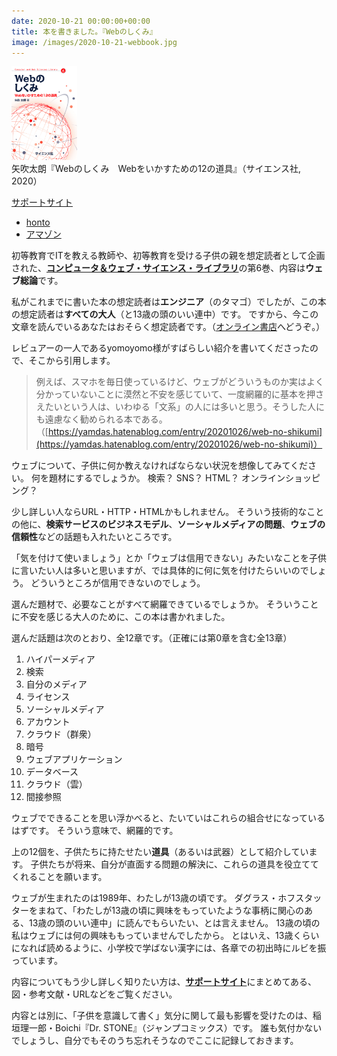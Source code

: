 ```yaml
---
date: 2020-10-21 00:00:00+00:00
title: 本を書きました。『Webのしくみ』
image: /images/2020-10-21-webbook.jpg
---
```


<img src="https://raw.githubusercontent.com/taroyabuki/webbook/master/cover.jpg" alt="書影" style="height:150px;" /><br/>矢吹太朗『Webのしくみ　Webをいかすための12の道具』（サイエンス社, 2020）

[サポートサイト](https://github.com/taroyabuki/webbook)

- [honto](https://honto.jp/isbn/978-4-7819-1477-0)
- [アマゾン](https://www.amazon.co.jp/dp/4781914772)

初等教育でITを教える教師や、初等教育を受ける子供の親を想定読者として企画された、[**コンピュータ＆ウェブ・サイエンス・ライブラリ**](https://www.saiensu.co.jp/search/?book_class_id=2&library_id=300)の第6巻、内容は**ウェブ総論**です。

私がこれまでに書いた本の想定読者は**エンジニア**（のタマゴ）でしたが、この本の想定読者は**すべての大人**（と13歳の頭のいい連中）です。
ですから、今この文章を読んでいるあなたはおそらく想定読者です。（[オンライン書店](https://www.hanmoto.com/bd/isbn/9784781914770)へどうぞ。）

レビュアーの一人であるyomoyomo様がすばらしい紹介を書いてくださったので、そこから引用します。

> 例えば、スマホを毎日使っているけど、ウェブがどういうものか実はよく分かっていないことに漠然と不安を感じていて、一度網羅的に基本を押さえたいという人は、いわゆる「文系」の人には多いと思う。そうした人にも遠慮なく勧められる本である。（[https://yamdas.hatenablog.com/entry/20201026/web-no-shikumi](https://yamdas.hatenablog.com/entry/20201026/web-no-shikumi)）

ウェブについて、子供に何か教えなければならない状況を想像してみてください。
何を題材にするでしょうか。
検索？
SNS？
HTML？
オンラインショッピング？

少し詳しい人ならURL・HTTP・HTMLかもしれません。
そういう技術的なことの他に、**検索サービスのビジネスモデル**、**ソーシャルメディアの問題**、**ウェブの信頼性**などの話題も入れたいところです。

「気を付けて使いましょう」とか「ウェブは信用できない」みたいなことを子供に言いたい人は多いと思いますが、では具体的に何に気を付けたらいいのでしょう。
どういうところが信用できないのでしょう。

選んだ題材で、必要なことがすべて網羅できているでしょうか。
そういうことに不安を感じる大人のために、この本は書かれました。

選んだ話題は次のとおり、全12章です。（正確には第0章を含む全13章）

1. ハイパーメディア
1. 検索
1. 自分のメディア
1. ライセンス
1. ソーシャルメディア
1. アカウント
1. クラウド（群衆）
1. 暗号
1. ウェブアプリケーション
1. データベース
1. クラウド（雲）
1. 間接参照

ウェブでできることを思い浮かべると、たいていはこれらの組合せになっているはずです。
そういう意味で、網羅的です。

上の12個を、子供たちに持たせたい**道具**（あるいは武器）として紹介しています。
子供たちが将来、自分が直面する問題の解決に、これらの道具を役立ててくれることを願います。

ウェブが生まれたのは1989年、わたしが13歳の頃です。
ダグラス・ホフスタッターをまねて、「わたしが13歳の頃に興味をもっていたような事柄に関心のある、13歳の頭のいい連中」に読んでもらいたい、とは言えません。
13歳の頃の私はウェブには何の興味ももっていませんでしたから。
とはいえ、13歳くらいになれば読めるように、小学校で学ばない漢字には、各章での初出時にルビを振っています。

内容についてもう少し詳しく知りたい方は、[**サポートサイト**](https://github.com/taroyabuki/webbook)にまとめてある、図・参考文献・URLなどをご覧ください。

内容とは別に、「子供を意識して書く」気分に関して最も影響を受けたのは、稲垣理一郎・Boichi『Dr. STONE』（ジャンプコミックス）です。
誰も気付かないでしょうし、自分でもそのうち忘れそうなのでここに記録しておきます。
